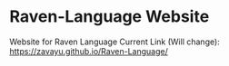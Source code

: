 # Raven-Language Website

Website for Raven Language
Current Link (Will change): https://zavayu.github.io/Raven-Language/
